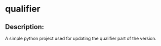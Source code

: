 # qualifier

## Description:
A simple python project used for updating the qualifier part of the version.
